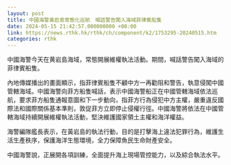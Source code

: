 ```yaml
---
layout: post
title: 中國海警黃岩島常態化巡航　喊話警告闖入海域菲律賓船隻
date: 2024-05-15 21:42:57.000000000 +08:00
link: https://news.rthk.hk/rthk/ch/component/k2/1753295-20240515.htm
categories: rthk
---
```


中國海警今天在黄岩島海域，常態開展維權執法活動。期間，喊話警告闖入海域的菲律賓船隻。

內地傳媒播出的畫面顯示，指菲律賓船隻不顧中方一再勸阻和警告，執意侵闖中國管轄海域。中國海警向菲方船隻喊話，表示中國海警船正在中國管轄海域依法巡航，要求菲方船隻通報意圖和下一步動向，指菲方行為侵犯中方主權，嚴重違反國際法和國際關係基本準則，敦促菲方立即停止侵權行徑。中國海警將依法在中國管轄海域持續開展維權執法活動，堅決維護國家領土主權和海洋權益。

海警編隊艦長表示，在黃岩島的執法行動，目的是打擊海上違法犯罪行為，維護生活生產秩序，保護海洋生態環境，全力保障魚民生命財產安全。

中國海警說，正展開各項訓練，全面提升海上現場管控能力，以及綜合執法水平。
